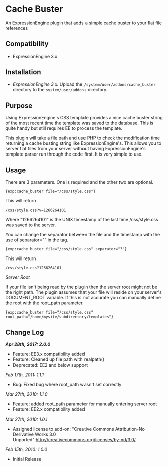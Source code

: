 # Cache Buster

An ExpressionEngine plugin that adds a simple cache buster to your flat file references


## Compatibility

* ExpressionEngine 3.x

## Installation

* *ExpressionEngine 3.x:* Upload the <code>/system/user/addons/cache_buster</code> directory to the <code>system/user/addons</code> directory.


## Purpose

Using ExpressionEngine's CSS template provides a nice cache buster string of the most recent time
the template was saved to the database. This is quite handy but still requires EE to process the template.

This plugin will take a file path and use PHP to check the modification time returning a cache busting
string like ExpressionEngine's. This allows you to server flat files from your server without having
ExpressionEngine's template parser run through the code first. It is very simple to use.


## Usage

There are 3 parameters. One is required and the other two are optional.

```
{exp:cache_buster file="/css/style.css"}
```

This will return

```
/css/style.css?v=1266264101
```

Where "1266264101" is the UNIX timestamp of the last time /css/style.css was saved to the server.

You can change the separator between the file and the timestamp with the use of separator="" in the tag.

```
{exp:cache_buster file="/css/style.css" separator="?"}
```

This will return

```
/css/style.css?1266264101
```

*Server Root*

If your file isn't being read by the plugin then the server root might not be the right path. The plugin assumes that your file will reside on your server's DOCUMENT_ROOT variable. If this is not accurate you can manually define the root with the root_path parameter. 

```
{exp:cache_buster file="/css/style.css" root_path="/home/mysite/subdirectory/templates"}
```


## Change Log

**_Apr 28th, 2017: 2.0.0_**

* Feature: EE3.x compatibility added
* Feature: Cleaned up file path with realpath()
* Deprecated: EE2 and below support

*Feb 17th, 2011: 1.1.1*

* Bug: Fixed bug where root_path wasn't set correctly

*Mar 27th, 2010: 1.1.0*

* Feature: added root_path parameter for manually entering server root
* Feature: EE2.x compatibility added

*Mar 27th, 2010: 1.0.1*

* Assigned license to add-on: "Creative Commons Attribution-No Derivative Works 3.0 Unported":http://creativecommons.org/licenses/by-nd/3.0/

*Feb 15th, 2010: 1.0.0*

* Initial Release
